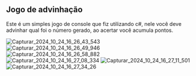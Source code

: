 ## Jogo de advinhação
Este é um simples jogo de console que fiz utilizando c#, nele você deve advinhar qual foi o número gerado,
ao acertar você acumula pontos.

![Capturar_2024_10_24_16_26_43_543](https://github.com/user-attachments/assets/6a0fb3a9-983e-4617-9f43-da9e4652f4dd)
![Capturar_2024_10_24_16_26_49_946](https://github.com/user-attachments/assets/cc64aebb-bcf1-4c73-baf5-28223be41858)
![Capturar_2024_10_24_16_26_58_882](https://github.com/user-attachments/assets/e7e5bace-4d37-4b17-92a3-23d9a86f2d5d)
![Capturar_2024_10_24_16_27_08_334](https://github.com/user-attachments/assets/8ae80be9-115d-40b8-a706-655476336053)
![Capturar_2024_10_24_16_27_11_501](https://github.com/user-attachments/assets/9b0b58c9-9424-4dc5-92d2-47c8632921ff)
![Capturar_2024_10_24_16_27_34_26](https://github.com/user-attachments/assets/106f4715-3e1b-45c9-a2e4-5e3560385300)
